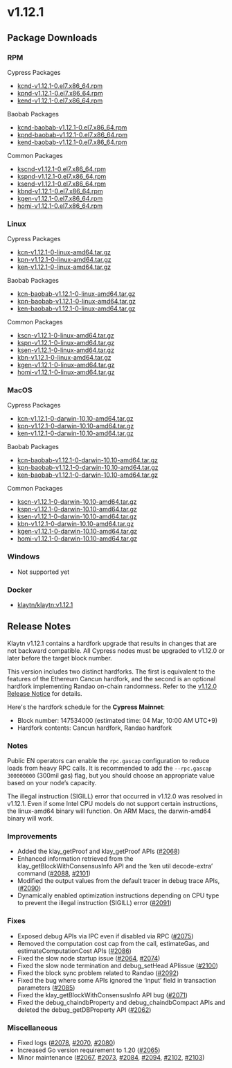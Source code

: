 # v1.12.1

## Package Downloads <a id="package-downloads"></a>

### RPM <a id="rpm"></a>

Cypress Packages

- [kcnd-v1.12.1-0.el7.x86_64.rpm](https://packages.klaytn.net/klaytn/v1.12.1/kcnd-v1.12.1-0.el7.x86_64.rpm)
- [kpnd-v1.12.1-0.el7.x86_64.rpm](https://packages.klaytn.net/klaytn/v1.12.1/kpnd-v1.12.1-0.el7.x86_64.rpm)
- [kend-v1.12.1-0.el7.x86_64.rpm](https://packages.klaytn.net/klaytn/v1.12.1/kend-v1.12.1-0.el7.x86_64.rpm)

Baobab Packages

- [kcnd-baobab-v1.12.1-0.el7.x86_64.rpm](https://packages.klaytn.net/klaytn/v1.12.1/kcnd-baobab-v1.12.1-0.el7.x86_64.rpm)
- [kpnd-baobab-v1.12.1-0.el7.x86_64.rpm](https://packages.klaytn.net/klaytn/v1.12.1/kpnd-baobab-v1.12.1-0.el7.x86_64.rpm)
- [kend-baobab-v1.12.1-0.el7.x86_64.rpm](https://packages.klaytn.net/klaytn/v1.12.1/kend-baobab-v1.12.1-0.el7.x86_64.rpm)

Common Packages

- [kscnd-v1.12.1-0.el7.x86_64.rpm](https://packages.klaytn.net/klaytn/v1.12.1/kscnd-v1.12.1-0.el7.x86_64.rpm)
- [kspnd-v1.12.1-0.el7.x86_64.rpm](https://packages.klaytn.net/klaytn/v1.12.1/kspnd-v1.12.1-0.el7.x86_64.rpm)
- [ksend-v1.12.1-0.el7.x86_64.rpm](https://packages.klaytn.net/klaytn/v1.12.1/ksend-v1.12.1-0.el7.x86_64.rpm)
- [kbnd-v1.12.1-0.el7.x86_64.rpm](https://packages.klaytn.net/klaytn/v1.12.1/kbnd-v1.12.1-0.el7.x86_64.rpm)
- [kgen-v1.12.1-0.el7.x86_64.rpm](https://packages.klaytn.net/klaytn/v1.12.1/kgen-v1.12.1-0.el7.x86_64.rpm)
- [homi-v1.12.1-0.el7.x86_64.rpm](https://packages.klaytn.net/klaytn/v1.12.1/homi-v1.12.1-0.el7.x86_64.rpm)

### Linux <a id="linux"></a>

Cypress Packages

- [kcn-v1.12.1-0-linux-amd64.tar.gz](https://packages.klaytn.net/klaytn/v1.12.1/kcn-v1.12.1-0-linux-amd64.tar.gz)
- [kpn-v1.12.1-0-linux-amd64.tar.gz](https://packages.klaytn.net/klaytn/v1.12.1/kpn-v1.12.1-0-linux-amd64.tar.gz)
- [ken-v1.12.1-0-linux-amd64.tar.gz](https://packages.klaytn.net/klaytn/v1.12.1/ken-v1.12.1-0-linux-amd64.tar.gz)

Baobab Packages

- [kcn-baobab-v1.12.1-0-linux-amd64.tar.gz](https://packages.klaytn.net/klaytn/v1.12.1/kcn-baobab-v1.12.1-0-linux-amd64.tar.gz)
- [kpn-baobab-v1.12.1-0-linux-amd64.tar.gz](https://packages.klaytn.net/klaytn/v1.12.1/kpn-baobab-v1.12.1-0-linux-amd64.tar.gz)
- [ken-baobab-v1.12.1-0-linux-amd64.tar.gz](https://packages.klaytn.net/klaytn/v1.12.1/ken-baobab-v1.12.1-0-linux-amd64.tar.gz)

Common Packages

- [kscn-v1.12.1-0-linux-amd64.tar.gz](https://packages.klaytn.net/klaytn/v1.12.1/kscn-v1.12.1-0-linux-amd64.tar.gz)
- [kspn-v1.12.1-0-linux-amd64.tar.gz](https://packages.klaytn.net/klaytn/v1.12.1/kspn-v1.12.1-0-linux-amd64.tar.gz)
- [ksen-v1.12.1-0-linux-amd64.tar.gz](https://packages.klaytn.net/klaytn/v1.12.1/ksen-v1.12.1-0-linux-amd64.tar.gz)
- [kbn-v1.12.1-0-linux-amd64.tar.gz](https://packages.klaytn.net/klaytn/v1.12.1/kbn-v1.12.1-0-linux-amd64.tar.gz)
- [kgen-v1.12.1-0-linux-amd64.tar.gz](https://packages.klaytn.net/klaytn/v1.12.1/kgen-v1.12.1-0-linux-amd64.tar.gz)
- [homi-v1.12.1-0-linux-amd64.tar.gz](https://packages.klaytn.net/klaytn/v1.12.1/homi-v1.12.1-0-linux-amd64.tar.gz)

### MacOS <a id="macos"></a>

Cypress Packages

- [kcn-v1.12.1-0-darwin-10.10-amd64.tar.gz](https://packages.klaytn.net/klaytn/v1.12.1/kcn-v1.12.1-0-darwin-10.10-amd64.tar.gz)
- [kpn-v1.12.1-0-darwin-10.10-amd64.tar.gz](https://packages.klaytn.net/klaytn/v1.12.1/kpn-v1.12.1-0-darwin-10.10-amd64.tar.gz)
- [ken-v1.12.1-0-darwin-10.10-amd64.tar.gz](https://packages.klaytn.net/klaytn/v1.12.1/ken-v1.12.1-0-darwin-10.10-amd64.tar.gz)

Baobab Packages

- [kcn-baobab-v1.12.1-0-darwin-10.10-amd64.tar.gz](https://packages.klaytn.net/klaytn/v1.12.1/kcn-baobab-v1.12.1-0-darwin-10.10-amd64.tar.gz)
- [kpn-baobab-v1.12.1-0-darwin-10.10-amd64.tar.gz](https://packages.klaytn.net/klaytn/v1.12.1/kpn-baobab-v1.12.1-0-darwin-10.10-amd64.tar.gz)
- [ken-baobab-v1.12.1-0-darwin-10.10-amd64.tar.gz](https://packages.klaytn.net/klaytn/v1.12.1/ken-baobab-v1.12.1-0-darwin-10.10-amd64.tar.gz)

Common Packages

- [kscn-v1.12.1-0-darwin-10.10-amd64.tar.gz](https://packages.klaytn.net/klaytn/v1.12.1/kscn-v1.12.1-0-darwin-10.10-amd64.tar.gz)
- [kspn-v1.12.1-0-darwin-10.10-amd64.tar.gz](https://packages.klaytn.net/klaytn/v1.12.1/kspn-v1.12.1-0-darwin-10.10-amd64.tar.gz)
- [ksen-v1.12.1-0-darwin-10.10-amd64.tar.gz](https://packages.klaytn.net/klaytn/v1.12.1/ksen-v1.12.1-0-darwin-10.10-amd64.tar.gz)
- [kbn-v1.12.1-0-darwin-10.10-amd64.tar.gz](https://packages.klaytn.net/klaytn/v1.12.1/kbn-v1.12.1-0-darwin-10.10-amd64.tar.gz)
- [kgen-v1.12.1-0-darwin-10.10-amd64.tar.gz](https://packages.klaytn.net/klaytn/v1.12.1/kgen-v1.12.1-0-darwin-10.10-amd64.tar.gz)
- [homi-v1.12.1-0-darwin-10.10-amd64.tar.gz](https://packages.klaytn.net/klaytn/v1.12.1/homi-v1.12.1-0-darwin-10.10-amd64.tar.gz)

### Windows <a id="windows"></a>

- Not supported yet

### Docker <a id="docker"></a>

- [klaytn/klaytn:v1.12.1](https://hub.docker.com/r/klaytn/klaytn)

## Release Notes <a id="release-notes"></a>

Klaytn v1.12.1 contains a hardfork upgrade that results in changes that are not backward compatible. All Cypress nodes must be upgraded to v1.12.0 or later before the target block number.

This version includes two distinct hardforks. The first is equivalent to the features of the Ethereum Cancun hardfork, and the second is an optional hardfork implementing Randao on-chain randomness. Refer to the [v1.12.0 Release Notice](https://github.com/klaytn/klaytn/releases/tag/v1.12.0) for details.

Here's the hardfork schedule for the **Cypress Mainnet**:

- Block number: 147534000 (estimated time: 04 Mar, 10:00 AM UTC+9)
- Hardfork contents: Cancun hardfork, Randao hardfork

### Notes

Public EN operators can enable the `rpc.gascap` configuration to reduce loads from heavy RPC calls. It is recommended to add the `--rpc.gascap 300000000` (300mil gas) flag, but you should choose an appropriate value based on your node’s capacity.

The illegal instruction (SIGILL) error that occurred in v1.12.0 was resolved in v1.12.1. Even if some Intel CPU models do not support certain instructions, the linux-amd64 binary will function. On ARM Macs, the darwin-amd64 binary will work.

### Improvements

- Added the klay_getProof and klay_getProof APIs ([#2068](https://github.com/klaytn/klaytn/pull/2068))
- Enhanced information retrieved from the klay_getBlockWithConsensusInfo API and the ‘ken util decode-extra’ command ([#2088](https://github.com/klaytn/klaytn/pull/2088), [#2101](https://github.com/klaytn/klaytn/pull/2101))
- Modified the output values from the default tracer in debug trace APIs, ([#2090](https://github.com/klaytn/klaytn/pull/2090))
- Dynamically enabled optimization instructions depending on CPU type to prevent the illegal instruction (SIGILL) error ([#2091](https://github.com/klaytn/klaytn/pull/2091))

### Fixes

- Exposed debug APIs via IPC even if disabled via RPC ([#2075](https://github.com/klaytn/klaytn/pull/2075))
- Removed the computation cost cap from the call, estimateGas, and estimateComputationCost APIs ([#2086](https://github.com/klaytn/klaytn/pull/2086))
- Fixed the slow node startup issue ([#2064](https://github.com/klaytn/klaytn/pull/2064), [#2074](https://github.com/klaytn/klaytn/pull/2074))
- Fixed the slow node termination and debug_setHead APIissue ([#2100](https://github.com/klaytn/klaytn/pull/2100))
- Fixed the block sync problem related to Randao ([#2092](https://github.com/klaytn/klaytn/pull/2092))
- Fixed the bug where some APIs ignored the ‘input’ field in transaction parameters ([#2085](https://github.com/klaytn/klaytn/pull/2085))
- Fixed the klay_getBlockWithConsensusInfo API bug ([#2071](https://github.com/klaytn/klaytn/pull/2071))
- Fixed the debug_chaindbProperty and debug_chaindbCompact APIs and deleted the debug_getDBProperty API ([#2062](https://github.com/klaytn/klaytn/pull/2062))

### Miscellaneous

- Fixed logs ([#2078](https://github.com/klaytn/klaytn/pull/2078), [#2070](https://github.com/klaytn/klaytn/pull/2070), [#2080](https://github.com/klaytn/klaytn/pull/2080))
- Increased Go version requirement to 1.20 ([#2065](https://github.com/klaytn/klaytn/pull/2065))
- Minor maintenance ([#2067](https://github.com/klaytn/klaytn/pull/2067), [#2073](https://github.com/klaytn/klaytn/pull/2073), [#2084](https://github.com/klaytn/klaytn/pull/2084), [#2094](https://github.com/klaytn/klaytn/pull/2094), [#2102](https://github.com/klaytn/klaytn/pull/2102), [#2103](https://github.com/klaytn/klaytn/pull/2103))
